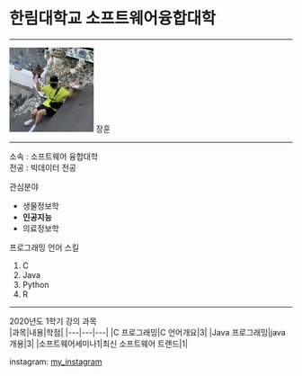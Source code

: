 # 한림대학교 소프트웨어융합대학
---
<img src=장훈방콕.jpg height=150 widht=150>
장훈

---

소속 : 소프트웨어 융합대학   
전공 : 빅데이터 전공

관심분야   
* 생물정보학
* **인공지능**
* 의료정보학

프로그래밍 언어 스킬   
1. C
2. Java
3. Python
4. R

---------------

2020년도 1학기 강의 과목   
|과목|내용|학점|
|---|---|---|
|C 프로그래밍|C 언어개요|3|
|Java 프로그래밍|java 개용|3|
|소프트웨어세미나1|최신 소프트웨어 트랜드|1|

instagram: [my_instagram][instagram]

[instagram]:https://www.instagram.com/lillilililiiil/
